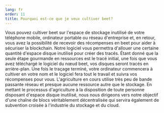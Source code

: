 ```yaml
---
lang: fr
order: 11
title: Pourquoi est-ce que je veux cultiver beet?
---
```

Vous pouvez cultiver beet sur l'espace de stockage inutilisé de votre téléphone mobile, ordinateur portable ou réseau d'entreprise et, en retour, vous avez la possibilité de recevoir des récompenses en beet pour aider à sécuriser la blockchain. Notre logiciel vous permettra d'allouer une certaine quantité d'espace disque inutilisé pour créer des tracés. Étant donné que la seule étape gourmande en ressources est le tracé initial, une fois que vous avez téléchargé le logiciel du nœud beet, vos disques seront tracés en arrière-plan. Une fois le traçage terminé, votre ordinateur commencera à cultiver en votre nom et le logiciel fera tout le travail et suivra vos récompenses pour vous. L'agriculture en cours utilise très peu de bande passante réseau et presque aucune ressource autre que le stockage. En mettant le processus d'agriculture à la disposition de toute personne disposant d'espace disque inutilisé, nous nous dirigeons vers notre objectif d'une chaîne de blocs véritablement décentralisée qui servira également de subvention croisée à l'industrie du stockage et du cloud.
